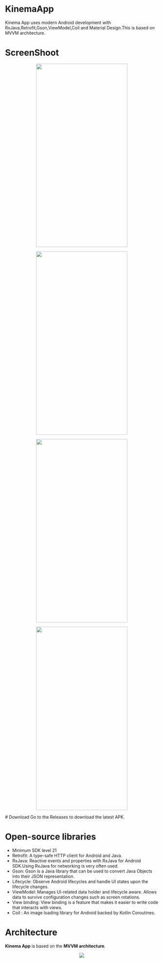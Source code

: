 # KinemaApp
Kinema App uses modern Android development with RxJava,Retrofit,Gson,ViewModel,Coil and Material Design.This is based on MVVM architecture.

# ScreenShoot
<p align="center">
  <img src="https://user-images.githubusercontent.com/48482054/232633452-77dd92f5-7359-4e62-bfc3-9140d7ded588.jpeg" width = "300" height="600">
  </p>
  <p align="center">
    <img src="https://user-images.githubusercontent.com/48482054/232633486-6b7ed348-f638-4d5d-ad24-2e8bcd0360a8.jpeg" width = "300" height="600">
  </p>
    <p align="center">
       <img src="https://user-images.githubusercontent.com/48482054/232633495-e452ed65-c969-46bb-a1fc-5f982a3435dc.jpeg" width = "300" height="600">
  </p>
   <p align="center">
       <img src="https://user-images.githubusercontent.com/48482054/232633501-af2ff7b3-cd3d-490a-b559-d93d1e9dbd26.jpeg" width = "300" height="600">
  </p>
# Download
Go to the Releases to download the latest APK.


# Open-source libraries
- Minimum SDK level 21
- Retrofit: A type-safe HTTP client for Android and Java.
- RxJava: Reactive events and properties with RxJava for Android SDK.Using RxJava for networking is very often used. 
- Gson: Gson is a Java library that can be used to convert Java Objects into their JSON representation.
- Lifecycle: Observe Android lifecycles and handle UI states upon the lifecycle changes.
- ViewModel: Manages UI-related data holder and lifecycle aware. Allows data to survive configuration changes such as screen rotations.
- View binding: View binding is a feature that makes it easier to write code that interacts with views. 
- Coil : An image loading library for Android backed by Kotlin Coroutines. 

# Architecture
**Kinema App** is based on the **MVVM architecture**.
<p align="center">
  <img src="https://learn.microsoft.com/en-us/dotnet/architecture/maui/media/mvvm-pattern.png" >
  </p>




